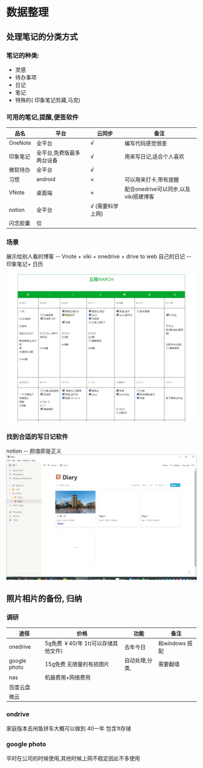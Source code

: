 # 数据整理


## 处理笔记的分类方式

### 笔记的种类:

- 灵感  
- 待办事项 
- 日记
- 笔记
- 特殊的( 印象笔记剪藏,马克)



### 可用的笔记,提醒,便签软件

|   品名   |          平台           |     云同步      |                备注                 |
| ------- | ----------------------- | --------------- | ----------------------------------- |
| OneNote | 全平台                  | √               | 编写代码感觉很差                     |
| 印象笔记 | 全平台,免费版最多两台设备 | √               | 用来写日记,适合个人喜欢               |
| 微软待办 | 全平台                  | √               |                                     |
| 习惯     | android                 | ×               | 可以用来打卡,带有提醒                 |
| VNote   | 桌面端                  | ×               | 配合onedrive可以同步,以及viki搭建博客 |
| notion  | 全平台                  | √ (需要科学上网) |                                     |
| 闪念胶囊 | 仅                      |                 |                                     |


### 场景
展示给别人看的博客 -- Vnote + viki + onedrive + drive to web
自己的日记 -- 印象笔记+ 日历

![印象笔记记日记](_v_images/20200911144429087_21780.png)




### 找到合适的写日记软件
notion  -- 颜值即是正义
![notion ](_v_images/20200911144457950_30869.png)



## 照片相片的备份, 归纳


### 调研
|     途径      |               价格                |     功能      |      备注      |
| ------------ | --------------------------------- | ------------- | ------------- |
| onedrive     | 5g免费 ￥40/年 1t(可以存储其他文件) | 去年今日       | 和windows 搭配 |
| google photo | 15g免费 无限量的有损图片            | 自动处理,分类, | 需要翻墙       |
| nas          | 机器费用+网络费用                  |               |               |
| 百度云盘      |                                   |               |               |
| 微云         |                                   |               |               |


### ondrive

家庭版本去闲鱼拼车大概可以做到 40一年
包含1t存储

### google photo


平时在公司的时候使用,其他时候上网不稳定因此不多使用
